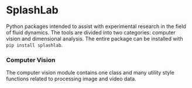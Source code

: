 # SplashLab
Python packages intended to assist with experimental research in the field of fluid dynamics. The tools are divided into two categories: computer vision and dimensional analysis. The entire package can be installed with `pip install splashlab`.

### Computer Vision
The computer vision module contains one class and many utility style functions related to processing image and video data. 